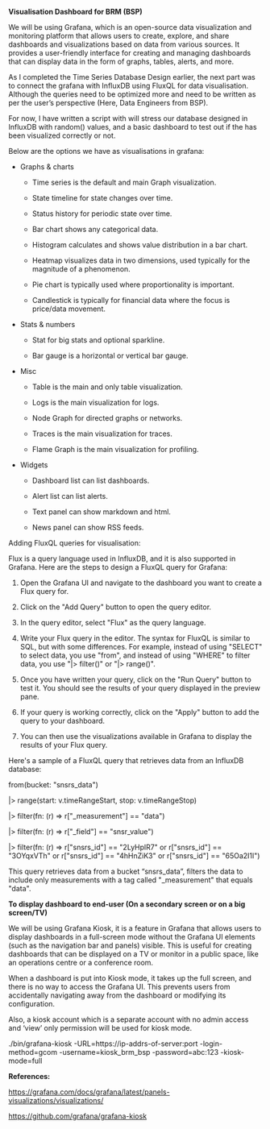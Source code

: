 **Visualisation Dashboard for BRM (BSP)**

We will be using Grafana, which is an open-source data visualization and
monitoring platform that allows users to create, explore, and share
dashboards and visualizations based on data from various sources. It
provides a user-friendly interface for creating and managing dashboards
that can display data in the form of graphs, tables, alerts, and more.

As I completed the Time Series Database Design earlier, the next part
was to connect the grafana with InfluxDB using FluxQL for data
visualisation. Although the queries need to be optimized more and need
to be written as per the user’s perspective (Here, Data Engineers from
BSP).

For now, I have written a script with will stress our database designed
in InfluxDB with random() values, and a basic dashboard to test out if
the has been visualized correctly or not.

Below are the options we have as visualisations in grafana:

  - Graphs & charts
    
      - Time series is the default and main Graph visualization.
    
      - State timeline for state changes over time.
    
      - Status history for periodic state over time.
    
      - Bar chart shows any categorical data.
    
      - Histogram calculates and shows value distribution in a bar
        chart.
    
      - Heatmap visualizes data in two dimensions, used typically for
        the magnitude of a phenomenon.
    
      - Pie chart is typically used where proportionality is important.
    
      - Candlestick is typically for financial data where the focus is
        price/data movement.

  - Stats & numbers
    
      - Stat for big stats and optional sparkline.
    
      - Bar gauge is a horizontal or vertical bar gauge.

  - Misc
    
      - Table is the main and only table visualization.
    
      - Logs is the main visualization for logs.
    
      - Node Graph for directed graphs or networks.
    
      - Traces is the main visualization for traces.
    
      - Flame Graph is the main visualization for profiling.

  - Widgets
    
      - Dashboard list can list dashboards.
    
      - Alert list can list alerts.
    
      - Text panel can show markdown and html.
    
      - News panel can show RSS feeds.

Adding FluxQL queries for visualisation:

Flux is a query language used in InfluxDB, and it is also supported in
Grafana. Here are the steps to design a FluxQL query for Grafana:

1.  Open the Grafana UI and navigate to the dashboard you want to create
    a Flux query for.

2.  Click on the "Add Query" button to open the query editor.

3.  In the query editor, select "Flux" as the query language.

4.  Write your Flux query in the editor. The syntax for FluxQL is
    similar to SQL, but with some differences. For example, instead of
    using "SELECT" to select data, you use "from", and instead of using
    "WHERE" to filter data, you use "|\> filter()" or "|\> range()".

5.  Once you have written your query, click on the "Run Query" button to
    test it. You should see the results of your query displayed in the
    preview pane.

6.  If your query is working correctly, click on the "Apply" button to
    add the query to your dashboard.

7.  You can then use the visualizations available in Grafana to display
    the results of your Flux query.

Here's a sample of a FluxQL query that retrieves data from an InfluxDB
database:

from(bucket: "snsrs\_data")

|\> range(start: v.timeRangeStart, stop: v.timeRangeStop)

|\> filter(fn: (r) =\> r\["\_measurement"\] == "data")

|\> filter(fn: (r) =\> r\["\_field"\] == "snsr\_value")

|\> filter(fn: (r) =\> r\["snsrs\_id"\] == "2LyHplR7" or
r\["snsrs\_id"\] == "3OYqxVTh" or r\["snsrs\_id"\] == "4hHnZiK3" or
r\["snsrs\_id"\] == "65Oa2I1l")

This query retrieves data from a bucket “snsrs\_data”, filters the data
to include only measurements with a tag called "\_measurement" that
equals "data".

**To display dashboard to end-user (On a secondary screen or on a big
screen/TV)**

We will be using Grafana Kiosk, it is a feature in Grafana that allows
users to display dashboards in a full-screen mode without the Grafana UI
elements (such as the navigation bar and panels) visible. This is useful
for creating dashboards that can be displayed on a TV or monitor in a
public space, like an operations centre or a conference room.

When a dashboard is put into Kiosk mode, it takes up the full screen,
and there is no way to access the Grafana UI. This prevents users from
accidentally navigating away from the dashboard or modifying its
configuration.

Also, a kiosk account which is a separate account with no admin access
and ‘view’ only permission will be used for kiosk mode.

./bin/grafana-kiosk -URL=https://ip-addrs-of-server:port
-login-method=gcom -username=kiosk\_brm\_bsp -password=abc:123
-kiosk-mode=full

**References:**

<https://grafana.com/docs/grafana/latest/panels-visualizations/visualizations/>

<https://github.com/grafana/grafana-kiosk>
